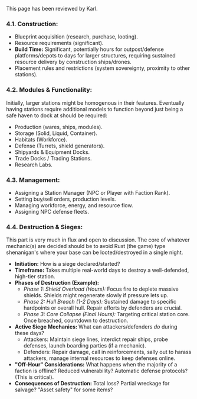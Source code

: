 This page has been reviewed by Karl.
### 4.1. **Construction:**
*   Blueprint acquisition (research, purchase, looting).
*   Resource requirements (significant).
*   **Build Time:** Significant, potentially hours for outpost/defense platforms/depots to days for larger structures, requiring sustained resource delivery by construction ships/drones.
*   Placement rules and restrictions (system sovereignty, proximity to other stations).
### 4.2. **Modules & Functionality:**
Initially, larger stations might be homogenous in their features. Eventually having stations require additional models to function beyond just being a safe haven to dock at should be required:
*   Production (wares, ships, modules).
*   Storage (Solid, Liquid, Container).
*   Habitats (Workforce).
*   Defense (Turrets, shield generators).
*   Shipyards & Equipment Docks.
*   Trade Docks / Trading Stations.
*   Research Labs.
### 4.3. **Management:**
*   Assigning a Station Manager (NPC or Player with Faction Rank).
*   Setting buy/sell orders, production levels.
*   Managing workforce, energy, and resource flow.
*   Assigning NPC defense fleets.
### 4.4. **Destruction & Sieges:**
This part is very much in flux and open to discussion. The core of whatever mechanic(s) are decided should be to avoid Rust (the game) type shenanigan's where your base can be looted/destroyed in a single night.
*   **Initiation:** How is a siege declared/started?
*   **Timeframe:** Takes multiple real-world days to destroy a well-defended, high-tier station.
*   **Phases of Destruction (Example):**
    *   *Phase 1: Shield Overload (Hours):* Focus fire to deplete massive shields. Shields might regenerate slowly if pressure lets up.
    *   *Phase 2: Hull Breach (1-2 Days):* Sustained damage to specific hardpoints or overall hull. Repair efforts by defenders are crucial.
    *   *Phase 3: Core Collapse (Final Hours):* Targeting critical station core. Once breached, countdown to destruction.
*   **Active Siege Mechanics:** What can attackers/defenders *do* during these days?
    *   Attackers: Maintain siege lines, interdict repair ships, probe defenses, launch boarding parties (if a mechanic).
    *   Defenders: Repair damage, call in reinforcements, sally out to harass attackers, manage internal resources to keep defenses online.
*   **"Off-Hour" Considerations:** What happens when the majority of a faction is offline? Reduced vulnerability? Automatic defense protocols? (This is critical).
*   **Consequences of Destruction:** Total loss? Partial wreckage for salvage? "Asset safety" for some items?